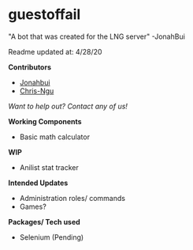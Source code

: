 # guestoffail

"A bot that was created for the LNG server" -JonahBui

Readme updated at: 4/28/20

__Contributors__
* [Jonahbui](https://github.com/Jonahbui)
* [Chris-Ngu](https://github.com/Chris-Ngu)


_Want to help out? Contact any of us!_

__Working Components__
* Basic math calculator

__WIP__
* Anilist stat tracker

__Intended Updates__
* Administration roles/ commands
* Games?

__Packages/ Tech used__
* Selenium (Pending)

